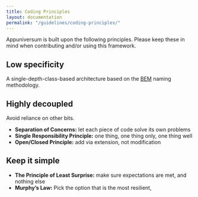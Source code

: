 ```yaml
---
title: Coding Principles
layout: documentation
permalink: "/guidelines/coding-principles/"
---
```


<div class="au-c-content">

Appuniversum is built upon the following principles. Please keep these in mind when contributing and/or using this framework.

## Low specificity
A single-depth-class-based architecture based on the [BEM](https://csswizardry.com/2013/01/mindbemding-getting-your-head-round-bem-syntax/) naming methodology.

## Highly decoupled

Avoid reliance on other bits.

- **Separation of Concerns:** let each piece of code solve its own problems
- **Single Responsibility Principle:** one thing, one thing only, one thing well
- **Open/Closed Principle:** add via extension, not modification

## Keep it simple

- **The Principle of Least Surprise:** make sure expectations are met, and nothing else
- **Murphy’s Law:** Pick the option that is the most resilient,

</div>
